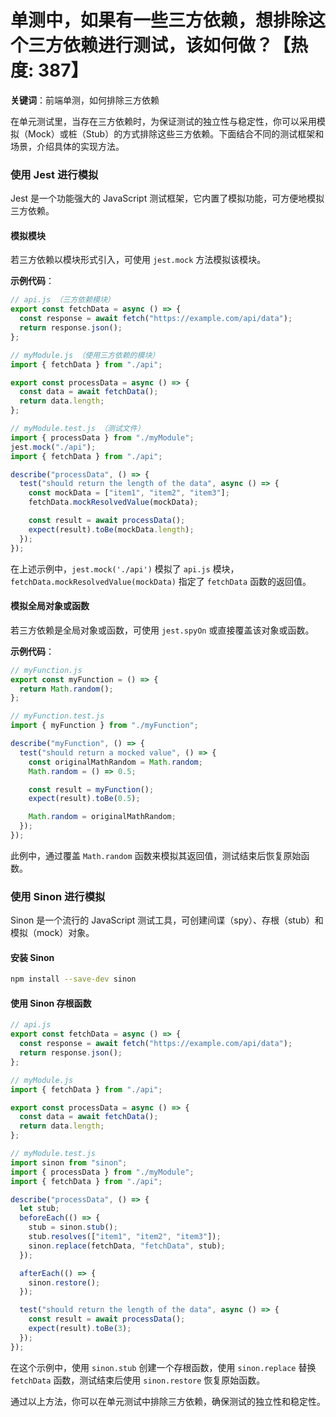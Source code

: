 # 单测中，如果有一些三方依赖，想排除这个三方依赖进行测试，该如何做？【热度: 387】

**关键词**：前端单测，如何排除三方依赖

在单元测试里，当存在三方依赖时，为保证测试的独立性与稳定性，你可以采用模拟（Mock）或桩（Stub）的方式排除这些三方依赖。下面结合不同的测试框架和场景，介绍具体的实现方法。

### 使用 Jest 进行模拟

Jest 是一个功能强大的 JavaScript 测试框架，它内置了模拟功能，可方便地模拟三方依赖。

#### 模拟模块

若三方依赖以模块形式引入，可使用 `jest.mock` 方法模拟该模块。

**示例代码**：

```javascript
// api.js （三方依赖模块）
export const fetchData = async () => {
  const response = await fetch("https://example.com/api/data");
  return response.json();
};

// myModule.js （使用三方依赖的模块）
import { fetchData } from "./api";

export const processData = async () => {
  const data = await fetchData();
  return data.length;
};

// myModule.test.js （测试文件）
import { processData } from "./myModule";
jest.mock("./api");
import { fetchData } from "./api";

describe("processData", () => {
  test("should return the length of the data", async () => {
    const mockData = ["item1", "item2", "item3"];
    fetchData.mockResolvedValue(mockData);

    const result = await processData();
    expect(result).toBe(mockData.length);
  });
});
```

在上述示例中，`jest.mock('./api')` 模拟了 `api.js` 模块，`fetchData.mockResolvedValue(mockData)` 指定了 `fetchData` 函数的返回值。

#### 模拟全局对象或函数

若三方依赖是全局对象或函数，可使用 `jest.spyOn` 或直接覆盖该对象或函数。

**示例代码**：

```javascript
// myFunction.js
export const myFunction = () => {
  return Math.random();
};

// myFunction.test.js
import { myFunction } from "./myFunction";

describe("myFunction", () => {
  test("should return a mocked value", () => {
    const originalMathRandom = Math.random;
    Math.random = () => 0.5;

    const result = myFunction();
    expect(result).toBe(0.5);

    Math.random = originalMathRandom;
  });
});
```

此例中，通过覆盖 `Math.random` 函数来模拟其返回值，测试结束后恢复原始函数。

### 使用 Sinon 进行模拟

Sinon 是一个流行的 JavaScript 测试工具，可创建间谍（spy）、存根（stub）和模拟（mock）对象。

#### 安装 Sinon

```bash
npm install --save-dev sinon
```

#### 使用 Sinon 存根函数

```javascript
// api.js
export const fetchData = async () => {
  const response = await fetch("https://example.com/api/data");
  return response.json();
};

// myModule.js
import { fetchData } from "./api";

export const processData = async () => {
  const data = await fetchData();
  return data.length;
};

// myModule.test.js
import sinon from "sinon";
import { processData } from "./myModule";
import { fetchData } from "./api";

describe("processData", () => {
  let stub;
  beforeEach(() => {
    stub = sinon.stub();
    stub.resolves(["item1", "item2", "item3"]);
    sinon.replace(fetchData, "fetchData", stub);
  });

  afterEach(() => {
    sinon.restore();
  });

  test("should return the length of the data", async () => {
    const result = await processData();
    expect(result).toBe(3);
  });
});
```

在这个示例中，使用 `sinon.stub` 创建一个存根函数，使用 `sinon.replace` 替换 `fetchData` 函数，测试结束后使用 `sinon.restore` 恢复原始函数。

通过以上方法，你可以在单元测试中排除三方依赖，确保测试的独立性和稳定性。
